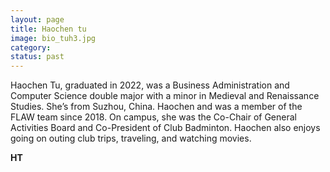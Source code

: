 ```yaml
---
layout: page
title: Haochen tu
image: bio_tuh3.jpg
category:
status: past
---
```


Haochen Tu, graduated in 2022, was a Business Administration and Computer Science double major with a minor in Medieval and Renaissance Studies. She’s from Suzhou, China. Haochen and was a member of the FLAW team since 2018. On campus, she was the Co-Chair of General Activities Board and Co-President of Club Badminton. Haochen also enjoys going on outing club trips, traveling, and watching movies.

__HT__
